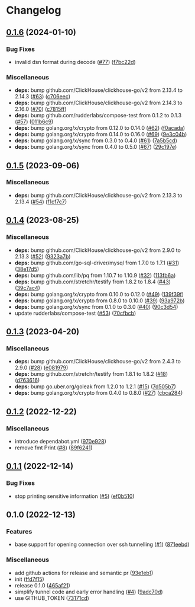 # Changelog

## [0.1.6](https://github.com/rudderlabs/sql-tunnels/compare/v0.1.5...v0.1.6) (2024-01-10)


### Bug Fixes

* invalid dsn format during decode ([#77](https://github.com/rudderlabs/sql-tunnels/issues/77)) ([f7bc22d](https://github.com/rudderlabs/sql-tunnels/commit/f7bc22d1c1c01657e4ceee9ec97368e2b161bb6e))


### Miscellaneous

* **deps:** bump github.com/ClickHouse/clickhouse-go/v2 from 2.13.4 to 2.14.3 ([#63](https://github.com/rudderlabs/sql-tunnels/issues/63)) ([c706eec](https://github.com/rudderlabs/sql-tunnels/commit/c706eecaa14356619cc2c20d8fd81aa06bbb6581))
* **deps:** bump github.com/ClickHouse/clickhouse-go/v2 from 2.14.3 to 2.16.0 ([#70](https://github.com/rudderlabs/sql-tunnels/issues/70)) ([c7815ff](https://github.com/rudderlabs/sql-tunnels/commit/c7815ffebbbcc13baa1bd120b3665432368b3407))
* **deps:** bump github.com/rudderlabs/compose-test from 0.1.2 to 0.1.3 ([#57](https://github.com/rudderlabs/sql-tunnels/issues/57)) ([011b6c9](https://github.com/rudderlabs/sql-tunnels/commit/011b6c9e59647788f6ba6be4eee1e0c8f4c98c98))
* **deps:** bump golang.org/x/crypto from 0.12.0 to 0.14.0 ([#62](https://github.com/rudderlabs/sql-tunnels/issues/62)) ([f0acada](https://github.com/rudderlabs/sql-tunnels/commit/f0acada2ca41f295df8936bf4fd8574b849e90b4))
* **deps:** bump golang.org/x/crypto from 0.14.0 to 0.16.0 ([#69](https://github.com/rudderlabs/sql-tunnels/issues/69)) ([9e3c04b](https://github.com/rudderlabs/sql-tunnels/commit/9e3c04b3ad5e40727308dfcf34fc3175d9105b75))
* **deps:** bump golang.org/x/sync from 0.3.0 to 0.4.0 ([#61](https://github.com/rudderlabs/sql-tunnels/issues/61)) ([7a5b5cd](https://github.com/rudderlabs/sql-tunnels/commit/7a5b5cdede9660ca03fc9205d9d75d9748d60c0c))
* **deps:** bump golang.org/x/sync from 0.4.0 to 0.5.0 ([#67](https://github.com/rudderlabs/sql-tunnels/issues/67)) ([29c197e](https://github.com/rudderlabs/sql-tunnels/commit/29c197ecb2233f8ccad16f8cfd7c8db25fec8355))

## [0.1.5](https://github.com/rudderlabs/sql-tunnels/compare/v0.1.4...v0.1.5) (2023-09-06)


### Miscellaneous

* **deps:** bump github.com/ClickHouse/clickhouse-go/v2 from 2.13.3 to 2.13.4 ([#54](https://github.com/rudderlabs/sql-tunnels/issues/54)) ([f1cf7c7](https://github.com/rudderlabs/sql-tunnels/commit/f1cf7c7b8c678612d5929be9ed5586f2c2bbb6af))

## [0.1.4](https://github.com/rudderlabs/sql-tunnels/compare/v0.1.3...v0.1.4) (2023-08-25)


### Miscellaneous

* **deps:** bump github.com/ClickHouse/clickhouse-go/v2 from 2.9.0 to 2.13.3 ([#52](https://github.com/rudderlabs/sql-tunnels/issues/52)) ([9323a7b](https://github.com/rudderlabs/sql-tunnels/commit/9323a7bf53cbc11f00c44037cee9a99defba44e7))
* **deps:** bump github.com/go-sql-driver/mysql from 1.7.0 to 1.7.1 ([#31](https://github.com/rudderlabs/sql-tunnels/issues/31)) ([38e17d5](https://github.com/rudderlabs/sql-tunnels/commit/38e17d55f4ea0d31091e6d08ff77473461e274da))
* **deps:** bump github.com/lib/pq from 1.10.7 to 1.10.9 ([#32](https://github.com/rudderlabs/sql-tunnels/issues/32)) ([113fb6a](https://github.com/rudderlabs/sql-tunnels/commit/113fb6a284c831b537d903e9d4da2096e5ab36d2))
* **deps:** bump github.com/stretchr/testify from 1.8.2 to 1.8.4 ([#43](https://github.com/rudderlabs/sql-tunnels/issues/43)) ([39c7ac4](https://github.com/rudderlabs/sql-tunnels/commit/39c7ac48e37d0d88b5341dd0894c120307bcccd5))
* **deps:** bump golang.org/x/crypto from 0.10.0 to 0.12.0 ([#49](https://github.com/rudderlabs/sql-tunnels/issues/49)) ([139f39f](https://github.com/rudderlabs/sql-tunnels/commit/139f39f45ee9e63cd374e9cd52bf124b23ae90bb))
* **deps:** bump golang.org/x/crypto from 0.8.0 to 0.10.0 ([#39](https://github.com/rudderlabs/sql-tunnels/issues/39)) ([93a972b](https://github.com/rudderlabs/sql-tunnels/commit/93a972be12af56089f1794508cf74b080b40a06c))
* **deps:** bump golang.org/x/sync from 0.1.0 to 0.3.0 ([#40](https://github.com/rudderlabs/sql-tunnels/issues/40)) ([90c3d54](https://github.com/rudderlabs/sql-tunnels/commit/90c3d54458bf6fa82936dc2b28baf01f340d11c3))
* update rudderlabs/compose-test ([#53](https://github.com/rudderlabs/sql-tunnels/issues/53)) ([70cfbcb](https://github.com/rudderlabs/sql-tunnels/commit/70cfbcb733e066f29a3740a268c2f6ad0a0f8c9a))

## [0.1.3](https://github.com/rudderlabs/sql-tunnels/compare/v0.1.2...v0.1.3) (2023-04-20)


### Miscellaneous

* **deps:** bump github.com/ClickHouse/clickhouse-go/v2 from 2.4.3 to 2.9.0 ([#28](https://github.com/rudderlabs/sql-tunnels/issues/28)) ([e081979](https://github.com/rudderlabs/sql-tunnels/commit/e081979c365f33c3933698f64b345817841d7bb0))
* **deps:** bump github.com/stretchr/testify from 1.8.1 to 1.8.2 ([#18](https://github.com/rudderlabs/sql-tunnels/issues/18)) ([d763616](https://github.com/rudderlabs/sql-tunnels/commit/d76361612d9c1849a3858778d668e9342bf64a7e))
* **deps:** bump go.uber.org/goleak from 1.2.0 to 1.2.1 ([#15](https://github.com/rudderlabs/sql-tunnels/issues/15)) ([7d505b7](https://github.com/rudderlabs/sql-tunnels/commit/7d505b7cfe18c54d104dd79d487f8d3d6201c56b))
* **deps:** bump golang.org/x/crypto from 0.4.0 to 0.8.0 ([#27](https://github.com/rudderlabs/sql-tunnels/issues/27)) ([cbca284](https://github.com/rudderlabs/sql-tunnels/commit/cbca284d0243fbdbcbf04cd6562e8b166eca00fd))

## [0.1.2](https://github.com/rudderlabs/sql-tunnels/compare/v0.1.1...v0.1.2) (2022-12-22)


### Miscellaneous

* introduce dependabot.yml ([970e928](https://github.com/rudderlabs/sql-tunnels/commit/970e92828b9281b630d7c92f0c3241e4ac66103b))
* remove fmt Print ([#8](https://github.com/rudderlabs/sql-tunnels/issues/8)) ([89f6241](https://github.com/rudderlabs/sql-tunnels/commit/89f6241553175c03f9163d9e5d222602c136081b))

## [0.1.1](https://github.com/rudderlabs/sql-tunnels/compare/v0.1.0...v0.1.1) (2022-12-14)


### Bug Fixes

* stop printing sensitive information ([#5](https://github.com/rudderlabs/sql-tunnels/issues/5)) ([ef0b510](https://github.com/rudderlabs/sql-tunnels/commit/ef0b51007b666a7a62e826b36e63b0a0c57044e2))

## 0.1.0 (2022-12-13)


### Features

* base support for opening connection over ssh tunnelling ([#1](https://github.com/rudderlabs/sql-tunnels/issues/1)) ([871eebd](https://github.com/rudderlabs/sql-tunnels/commit/871eebd88caca94e977a66b050c28dc72a7ed732))


### Miscellaneous

* add github actions for release and semantic pr ([93e1eb1](https://github.com/rudderlabs/sql-tunnels/commit/93e1eb1c0e2f7231ed931b3f1ae59d0635d353f3))
* init ([ffd7f15](https://github.com/rudderlabs/sql-tunnels/commit/ffd7f1592fe83aa8ac20de512690e4b08616bc95))
* release 0.1.0 ([465af21](https://github.com/rudderlabs/sql-tunnels/commit/465af21674b7eefad316a390237765e1ed3a0330))
* simplify tunnel code and early error handling ([#4](https://github.com/rudderlabs/sql-tunnels/issues/4)) ([9adc70d](https://github.com/rudderlabs/sql-tunnels/commit/9adc70d6eb25dada578bc3ce8aab73fe20989ca9))
* use GITHUB_TOKEN ([73171cd](https://github.com/rudderlabs/sql-tunnels/commit/73171cd0d44b235a14db51d51eecaa7a08dac3f4))
